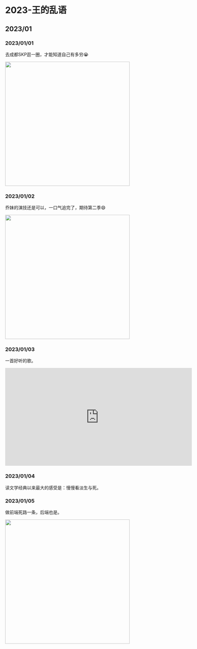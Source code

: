 # 2023-王的乱语


## 2023/01

### 2023/01/01
去成都SKP逛一圈，才能知道自己有多穷😭  

<img src="/images/202301/img.png" alt="" width="400" />  

### 2023/01/02  
乔妹的演技还是可以，一口气追完了，期待第二季😄  

<img src="/images/202301/img_1.png" alt="" width="400" />  

### 2023/01/03  
一首好听的歌。  

<iframe width="600" height="315" src="https://www.youtube.com/embed/h1Ebp1_f6Q0" title="YouTube video player" frameborder="0" allow="accelerometer; autoplay; clipboard-write; encrypted-media; gyroscope; picture-in-picture; web-share" allowfullscreen></iframe>  

### 2023/01/04  
读文学经典以来最大的感受是：慢慢看淡生与死。  

### 2023/01/05  
做前端死路一条，后端也是。  

<img src="/images/202301/img_2.png" alt="" width="400" />  

